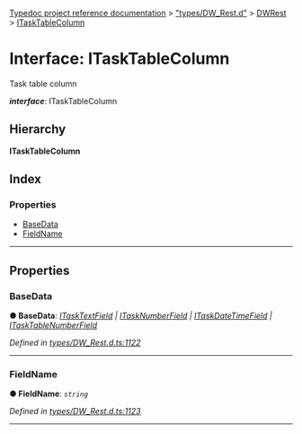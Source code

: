 [Typedoc project reference documentation](../README.md) > ["types/DW_Rest.d"](../modules/_types_dw_rest_d_.md) > [DWRest](../modules/_types_dw_rest_d_.dwrest.md) > [ITaskTableColumn](../interfaces/_types_dw_rest_d_.dwrest.itasktablecolumn.md)

# Interface: ITaskTableColumn

Task table column

*__interface__*: ITaskTableColumn

## Hierarchy

**ITaskTableColumn**

## Index

### Properties

* [BaseData](_types_dw_rest_d_.dwrest.itasktablecolumn.md#basedata)
* [FieldName](_types_dw_rest_d_.dwrest.itasktablecolumn.md#fieldname)

---

## Properties

<a id="basedata"></a>

###  BaseData

**● BaseData**: *[ITaskTextField](_types_dw_rest_d_.dwrest.itasktextfield.md) \| [ITaskNumberField](_types_dw_rest_d_.dwrest.itasknumberfield.md) \| [ITaskDateTimeField](_types_dw_rest_d_.dwrest.itaskdatetimefield.md) \| [ITaskTableNumberField](_types_dw_rest_d_.dwrest.itasktablenumberfield.md)*

*Defined in [types/DW_Rest.d.ts:1122](https://github.com/DocuWare/REST-Sample-TS/blob/a4697e2/src/types/DW_Rest.d.ts#L1122)*

___
<a id="fieldname"></a>

###  FieldName

**● FieldName**: *`string`*

*Defined in [types/DW_Rest.d.ts:1123](https://github.com/DocuWare/REST-Sample-TS/blob/a4697e2/src/types/DW_Rest.d.ts#L1123)*

___

